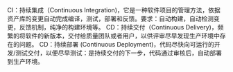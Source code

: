 CI：持续集成（Continuous Integration)，它是一种软件项目的管理方法，依据资产库的变更自动完成编译，测试，部署和反馈。要求：自动构建，自动检测变更，反馈机制，纯净的构建环境等。
CD：持续交付（Continuous Delivery)，频繁的将软件的新版本，交付给质量团队或者用户，以供评审尽早发现生产环境中存在的问题。
CD：持续部署 (Continuous Deployment)，代码尽快向可运行的开发/测试交付，以便尽早测试：是持续交付的下一步，代码通过审核后，自动部署到生产环境。